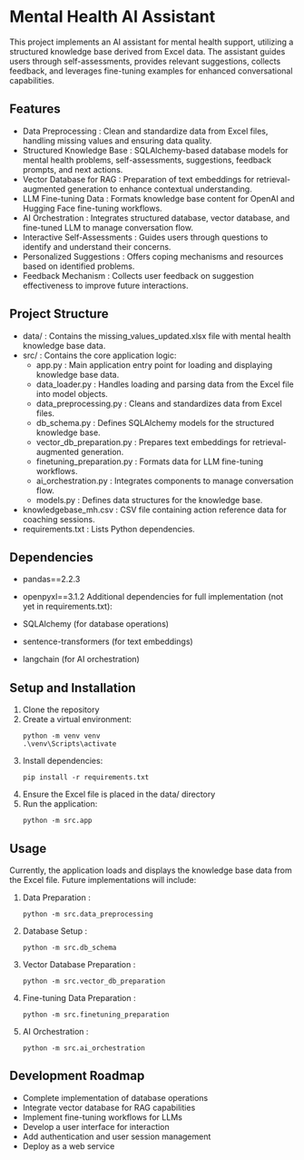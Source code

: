 # Mental Health AI Assistant

This project implements an AI assistant for mental health support, utilizing a structured knowledge base derived from Excel data. The assistant guides users through self-assessments, provides relevant suggestions, collects feedback, and leverages fine-tuning examples for enhanced conversational capabilities.

## Features

- Data Preprocessing : Clean and standardize data from Excel files, handling missing values and ensuring data quality.
- Structured Knowledge Base : SQLAlchemy-based database models for mental health problems, self-assessments, suggestions, feedback prompts, and next actions.
- Vector Database for RAG : Preparation of text embeddings for retrieval-augmented generation to enhance contextual understanding.
- LLM Fine-tuning Data : Formats knowledge base content for OpenAI and Hugging Face fine-tuning workflows.
- AI Orchestration : Integrates structured database, vector database, and fine-tuned LLM to manage conversation flow.
- Interactive Self-Assessments : Guides users through questions to identify and understand their concerns.
- Personalized Suggestions : Offers coping mechanisms and resources based on identified problems.
- Feedback Mechanism : Collects user feedback on suggestion effectiveness to improve future interactions.

## Project Structure

- data/ : Contains the missing_values_updated.xlsx file with mental health knowledge base data.
- src/ : Contains the core application logic:
  - app.py : Main application entry point for loading and displaying knowledge base data.
  - data_loader.py : Handles loading and parsing data from the Excel file into model objects.
  - data_preprocessing.py : Cleans and standardizes data from Excel files.
  - db_schema.py : Defines SQLAlchemy models for the structured knowledge base.
  - vector_db_preparation.py : Prepares text embeddings for retrieval-augmented generation.
  - finetuning_preparation.py : Formats data for LLM fine-tuning workflows.
  - ai_orchestration.py : Integrates components to manage conversation flow.
  - models.py : Defines data structures for the knowledge base.
- knowledgebase_mh.csv : CSV file containing action reference data for coaching sessions.
- requirements.txt : Lists Python dependencies.

## Dependencies

- pandas==2.2.3
- openpyxl==3.1.2
  Additional dependencies for full implementation (not yet in requirements.txt):

- SQLAlchemy (for database operations)
- sentence-transformers (for text embeddings)
- langchain (for AI orchestration)

## Setup and Installation

1. Clone the repository
2. Create a virtual environment:
   ```
   python -m venv venv
   .\venv\Scripts\activate
   ```
3. Install dependencies:
   ```
   pip install -r requirements.txt
   ```
4. Ensure the Excel file is placed in the data/ directory
5. Run the application:
   ```
   python -m src.app
   ```

## Usage

Currently, the application loads and displays the knowledge base data from the Excel file. Future implementations will include:

1. Data Preparation :

   ```
   python -m src.data_preprocessing
   ```

2. Database Setup :

   ```
   python -m src.db_schema
   ```

3. Vector Database Preparation :

   ```
   python -m src.vector_db_preparation
   ```

4. Fine-tuning Data Preparation :

   ```
   python -m src.finetuning_preparation
   ```

5. AI Orchestration :

   ```
   python -m src.ai_orchestration
   ```

## Development Roadmap

- Complete implementation of database operations
- Integrate vector database for RAG capabilities
- Implement fine-tuning workflows for LLMs
- Develop a user interface for interaction
- Add authentication and user session management
- Deploy as a web service
